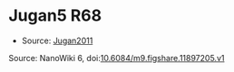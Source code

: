 <a name="material" />

# Jugan5 R68
<script type="application/ld+json">
  {
    "@context": "https://schema.org/",
    "@type": "ChemicalSubstance",
    "@id": "https://egonw.github.io/nanowiki/nanowiki104.html#material",
    "http://purl.org/dc/terms/conformsTo":
      {
        "@type": "CreativeWork",
        "@id": "https://bioschemas.org/profiles/ChemicalSubstance/0.4-RELEASE/"
      },
    "identfier": "104",
    "name": "Jugan5 R68",
    "url": "https://egonw.github.io/nanowiki/nanowiki104.html#material",
    "sameAs": "http://127.0.0.1/mediawiki/index.php/Special:URIResolver/Jugan5_R68"
  }
</script>


* Source: [Jugan2011](articleJugan2011.md)


Source: NanoWiki 6, doi:[10.6084/m9.figshare.11897205.v1](https://doi.org/10.6084/m9.figshare.11897205.v1)

